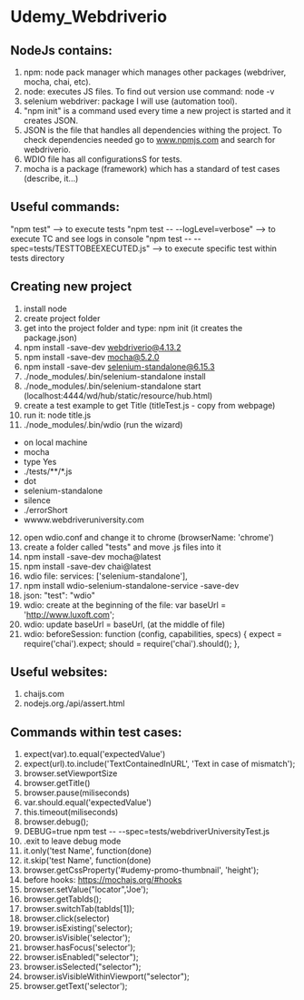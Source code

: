 # Udemy_Webdriverio

NodeJs contains:
------------------------------------
1. npm: node pack manager which manages other packages (webdriver, mocha, chai, etc).
2. node: executes JS files. To find out version use command: node -v
3. selenium webdriver: package I will use (automation tool).
4. "npm init" is a command used every time a new project is started and it creates JSON.
5. JSON is the file that handles all dependencies withing the project. To check dependencies needed go to www.npmjs.com and search
    for webdriverio.
7. WDIO file has all configurationsS for tests.
8. mocha is a package (framework) which has a standard of test cases (describe, it...)

Useful commands:
--------------------------------------
"npm test" --> to execute tests
"npm test -- --logLevel=verbose" --> to execute TC and see logs in console
"npm test -- --spec=tests/TESTTOBEEXECUTED.js" --> to execute specific test within tests directory

Creating new project
--------------------------------------
1. install node
2. create project folder
3. get into the project folder and type: npm init (it creates the package.json)
4. npm install -save-dev webdriverio@4.13.2
5. npm install -save-dev mocha@5.2.0
6. npm install -save-dev selenium-standalone@6.15.3 
7. ./node_modules/.bin/selenium-standalone install
8. ./node_modules/.bin/selenium-standalone start (localhost:4444/wd/hub/static/resource/hub.html)
9. create a test example to get Title (titleTest.js - copy from webpage)
10. run it: node title.js
11. ./node_modules/.bin/wdio (run the wizard)
  - on local machine
  - mocha
  - type Yes
  - ./tests/**/*.js
  - dot
  - selenium-standalone
  - silence
  - ./errorShort
  - wwww.webdriveruniversity.com 
12. open wdio.conf and change it to chrome (browserName: 'chrome') 
13. create a folder called "tests" and move .js files into it
14. npm install -save-dev mocha@latest
15. npm install -save-dev chai@latest
16. wdio file: services: ['selenium-standalone'],
17. npm install wdio-selenium-standalone-service -save-dev
18. json:  "test": "wdio"
19. wdio: create at the beginning of the file: var baseUrl = 'http://www.luxoft.com';
20. wdio: update baseUrl = baseUrl, (at the middle of file)
21. wdio: 
beforeSession: function (config, capabilities, specs) {
                   expect = require('chai').expect;
                   should = require('chai').should();
               },
               
Useful websites:
-----------------------------------------------
1. chaijs.com 
2. nodejs.org./api/assert.html

Commands within test cases:
-----------------------------------------------
1. expect(var).to.equal('expectedValue')
2. expect(url).to.include('TextContainedInURL', 'Text in case of mismatch');
3. browser.setViewportSize
4. browser.getTitle()
5. browser.pause(miliseconds)
6. var.should.equal('expectedValue')
7. this.timeout(miliseconds)
8. browser.debug();
9. DEBUG=true npm test -- --spec=tests/webdriverUniversityTest.js
10. .exit to leave debug mode
11. it.only('test Name', function(done)
12. it.skip('test Name', function(done)  
13. browser.getCssProperty('#udemy-promo-thumbnail', 'height');
14. before hooks: https://mochajs.org/#hooks
15. browser.setValue("locator",'Joe');
16. browser.getTabIds();
17. browser.switchTab(tabIds[1]);
18. browser.click(selector)
19. browser.isExisting('selector);
20. browser.isVisible('selector');
21. browser.hasFocus('selector');
22. browser.isEnabled("selector");
23. browser.isSelected("selector");
24. browser.isVisibleWithinViewport("selector");
25. browser.getText('selector');

